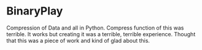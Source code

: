 # BinaryPlay
Compression of Data and all in Python. Compress function of this was terrible. It works but creating it was a terrible, terrible experience. Thought that this was a piece of work and kind of glad about this.
